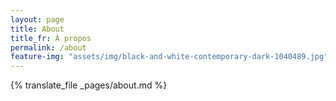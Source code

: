```yaml
---
layout: page
title: About
title_fr: À propos
permalink: /about
feature-img: "assets/img/black-and-white-contemporary-dark-1040489.jpg"
---
```


{% translate_file _pages/about.md %}